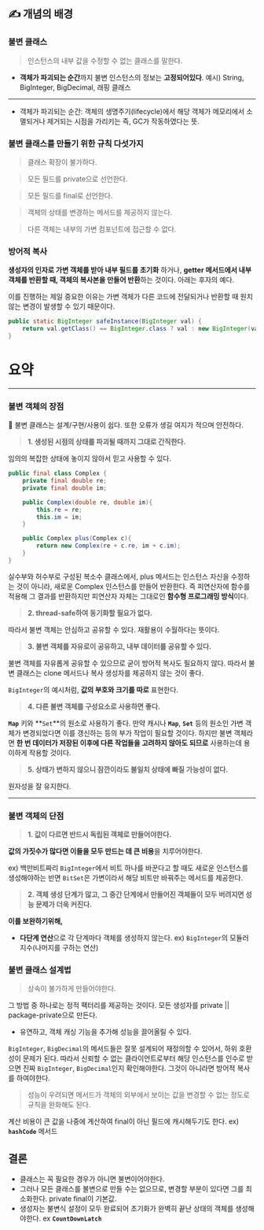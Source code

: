 ## ✍️ 개념의 배경

### 불변 클래스

> 인스턴스의 내부 값을 수정할 수 없는 클래스를 말한다.
> 

* **객체가 파괴되는 순간**까지 불변 인스턴스의 정보는 **고정되어있다**. 예시) String, BigInteger, BigDecimal, 래핑 클래스

---

* 객체가 파괴되는 순간: 객체의 생명주기(lifecycle)에서 해당 객체가 메모리에서 소멸되거나 제거되는 시점을 가리키는 즉, GC가 작동하였다는 뜻.

### 불변 클래스를 만들기 위한 규칙 다섯가지

> 클래스 확장이 불가하다.
> 

> 모든 필드를 private으로 선언한다.
> 

> 모든 필드를 final로 선언한다.
> 

> 객체의 상태를 변경하는 메서드를 제공하지 않는다.
> 

> 다른 객체는 내부의 가변 컴포넌트에 접근할 수 없다.
> 

### 방어적 복사

**생성자의 인자로 가변 객체를 받아 내부 필드를 초기화** 하거나, **getter 메서드에서 내부 객체를 반환할 때, 객체의 복사본을 만들어 반환**하는 것이다. 아래는 후자의 예다.

이를 진행하는 제일 중요한 이유는 가변 객체가 다른 코드에 전달되거나 반환할 때 원치 않는 변경이 발생할 수 있기 때문이다. 

```java
public static BigInteger safeInstance(BigInteger val) {
	return val.getClass() == BigInteger.class ? val : new BigInteger(val.toByteArray());
}
```

# 요약

---

### 불변 객체의 장점

<aside>
🔑 불변 클래스는 설계/구현/사용이 쉽다. 또한 오류가 생길 여지가 적으며 안전하다.

</aside>

> **1. 생성된 시점의 상태를 파괴될 때까지 그대로 간직한다.**
> 

임의의 복잡한 상태에 놓이지 않아서 믿고 사용할 수 있다.

```java
public final class Complex {
	private final double re;
	private final double im;

	public Complex(double re, double im){
		this.re = re;
		this.im = im;
	}

	public Complex plus(Complex c){
		return new Complex(re + c.re, im + c.im);	
	}
}
```

실수부와 허수부로 구성된 복소수 클래스에서, plus 메서드는 인스턴스 자신을 수정하는 것이 아니라, 새로운 Complex 인스턴스를 만들어 반환한다. 즉 피연산자에 함수를 적용해 그 결과를 반환하지만 피연산자 자체는 그대로인 **함수형 프로그래밍 방식**이다. 

> **2.  thread-safe하여 동기화할 필요가 없다.**
> 

따라서 불변 객체는 안심하고 공유할 수 있다. 재활용이 수월하다는 뜻이다. 

> **3. 불변 객체를 자유로이 공유하고, 내부 데이터를 공유할 수 있다.**
> 

불변 객체를 자유롭게 공유할 수 있으므로 굳이 방어적 복사도 필요하지 않다. 따라서 불변 클래스는 clone 메서드나 복사 생성자를 제공하지 않는 것이 좋다. 

`BigInteger`의 예시처럼, **값의 부호와 크기를 따로** 표현한다. 

> **4. 다른 불변 객체를 구성요소로 사용하면 좋다.**
> 

**`Map`** 키와 **`Set`**의 원소로 사용하기 좋다. 만약 캐시나 **`Map`**, **`Set`** 등의 원소인 가변 객체가 변경되었다면 이를 갱신하는 등의 부가 작업이 필요할 것이다. 하지만 불변 객체라면 **한 번 데이터가 저장된 이후에 다른 작업들을 고려하지 않아도 되므로** 사용하는데 용이하게 작용할 것이다.

> **5. 상태가 변하지 않으니 잠깐이라도 불일치 상태에 빠질 가능성이 없다.**
> 

원자성을 잘 유지한다.

---

### 불변 객체의 단점

> **1. 값이 다르면 반드시 독립된 객체로 만들어야한다.**
> 

**값의 가짓수가 많다면 이들을 모두 만드는 데 큰 비용**을 치루어야한다. 

ex) 백만비트짜리 `BigInteger`에서 비트 하나를 바꾼다고 할 때도 새로운 인스턴스를 생성해야하는 반면 `BitSet`은 가변이라서 해당 비트만 바꿔주는 메서드를 제공한다. 

> **2. 객체 생성 단계가 많고, 그 중간 단계에서 만들어진 객체들이 모두 버려지면 성능 문제가 더욱 커진다.**
> 

**이를 보완하기위해,**

- **다단계 연산**으로 각 단계마다 객체를 생성하지 않는다. ex) `BigInteger`의 모듈러 지수(나머지를 구하는 연산)

### 불변 클래스 설계법

> 상속이 불가하게 만들어야한다.
> 

그 방법 중 하나로는 정적 팩터리를 제공하는 것이다. 모든 생성자를 private || package-private으로 만든다. 

- 유연하고, 객체 캐싱 기능을 추가해 성능을 끌어올릴 수 있다.

`BigInteger`, `BigDecimal`의 메서드들은 잘못 설계되어 재정의할 수 있어서, 하위 호환성이 문제가 된다. 따라서 신뢰할 수 없는 클라이언트로부터 해당 인스턴스를 인수로 받으면 진짜 `BigInteger`, `BigDecimal`인지 확인해야한다. 그것이 아니라면 방어적 복사를 하여야한다.

> 성능이 우려되면 메서드가 객체의 외부에서 보이는 값을 변경할 수 없는 정도로 규칙을 완화해도 된다.
> 

계산 비용이 큰 값을 나중에 계산하여 final이 아닌 필드에 캐시해두기도 한다. ex) **`hashCode`** 메서드

## 결론

- 클래스는 꼭 필요한 경우가 아니면 불변이어야한다.
- 그러나 모든 클래스를 불변으로 만들 수는 없으므로, 변경할 부분이 있다면 그를 최소화한다. private final이 기본값.
- 생성자는 불변식 설정이 모두 완료되어 초기화가 완벽히 끝난 상태의 객체를 생성해야한다. ex **`CountDownLatch`**
